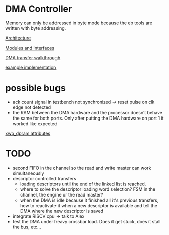 # DMA Controller

Memory can only be addressed in byte mode because the eb tools are written with byte addressing.

[Architecture](Architecture.md)

[Modules and Interfaces](Modules%20and%20Interfaces.md)

[DMA transfer walkthrough](DMA%20transfer%20walkthrough.md)

[example implementation](https://github.com/stffrdhrn/wb_dma/tree/master)

# possible bugs

- ack count signal in testbench not synchronized → reset pulse on clk edge not detected
- the RAM between the DMA hardware and the processor doesn’t behave the same for both ports. Only after putting the DMA hardware on port 1 it worked like expected

[xwb_dpram attributes](xwb_dpram%20attributes.md)

# TODO

- second FIFO in the channel so the read and write master can work simultaneously
- descriptor controlled transfers
    - loading descriptors until the end of the linked list is reached.
    - where to solve the descriptor loading word selection? FSM in the channel, the engine or the read master?
    - when the DMA is idle because it finished all it's previous transfers, how to reactivate it when a new descriptor is available and tell the DMA where the new descriptor is saved
- integrate RISCV cpu -> talk to Alex
- test the DMA under heavy crossbar load. Does it get stuck, does it stall the bus, etc...